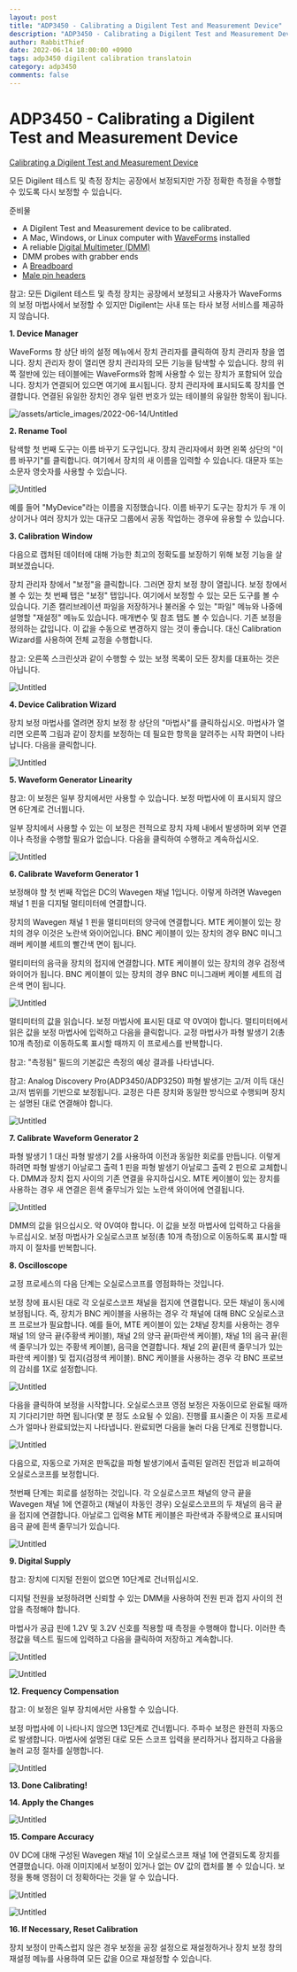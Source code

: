 ```yaml
---
layout: post
title: "ADP3450 - Calibrating a Digilent Test and Measurement Device"
description: "ADP3450 - Calibrating a Digilent Test and Measurement Device 번역"
author: RabbitThief
date: 2022-06-14 18:00:00 +0900
tags: adp3450 digilent calibration translatoin 
category: adp3450
comments: false
---	
```





# ADP3450 - Calibrating a Digilent Test and Measurement Device

[Calibrating a Digilent Test and Measurement Device](https://digilent.com/reference/test-and-measurement/guides/waveforms-calibration)

모든 Digilent 테스트 및 측정 장치는 공장에서 보정되지만 가장 정확한 측정을 수행할 수 있도록 다시 보정할 수 있습니다.

준비물

- A Digilent Test and Measurement device to be calibrated.
- A Mac, Windows, or Linux computer with [WaveForms](https://digilent.com/reference/software/waveforms/waveforms-3/start) installed
- A reliable [Digital Multimeter (DMM)](https://digilent.com/shop/ms8217-autorange-digital-multimeter/)
- DMM probes with grabber ends
- A [Breadboard](https://digilent.com/shop/solderless-breadboard-kit-small/)
- [Male pin headers](https://digilent.com/shop/6-pin-header-gender-changer-5-pack/)

참고: 모든 Digilent 테스트 및 측정 장치는 공장에서 보정되고 사용자가 WaveForms의 보정 마법사에서 보정할 수 있지만 Digilent는 사내 또는 타사 보정 서비스를 제공하지 않습니다.

****1. Device Manager****

WaveForms 창 상단 바의 설정 메뉴에서 장치 관리자를 클릭하여 장치 관리자 창을 엽니다. 장치 관리자 창이 열리면 장치 관리자의 모든 기능을 탐색할 수 있습니다. 창의 위쪽 절반에 있는 테이블에는 WaveForms와 함께 사용할 수 있는 장치가 포함되어 있습니다. 장치가 연결되어 있으면 여기에 표시됩니다. 장치 관리자에 표시되도록 장치를 연결합니다. 연결된 유일한 장치인 경우 일련 번호가 있는 테이블의 유일한 항목이 됩니다.

![/assets/article_images/2022-06-14/Untitled](/assets/article_images/2022-06-14/Untitled.png)

****2. Rename Tool****

탐색할 첫 번째 도구는 이름 바꾸기 도구입니다. 장치 관리자에서 화면 왼쪽 상단의 "이름 바꾸기"를 클릭합니다. 여기에서 장치의 새 이름을 입력할 수 있습니다. 대문자 또는 소문자 영숫자를 사용할 수 있습니다.

![Untitled](/assets/article_images/2022-06-14/Untitled1.png)

예를 들어 "MyDevice"라는 이름을 지정했습니다. 이름 바꾸기 도구는 장치가 두 개 이상이거나 여러 장치가 있는 대규모 그룹에서 공동 작업하는 경우에 유용할 수 있습니다.

****3. Calibration Window****

다음으로 캡처된 데이터에 대해 가능한 최고의 정확도를 보장하기 위해 보정 기능을 살펴보겠습니다. 

장치 관리자 창에서 "보정"을 클릭합니다. 그러면 장치 보정 창이 열립니다. 보정 창에서 볼 수 있는 첫 번째 탭은 "보정" 탭입니다. 여기에서 보정할 수 있는 모든 도구를 볼 수 있습니다. 기존 캘리브레이션 파일을 저장하거나 불러올 수 있는 "파일" 메뉴와 나중에 설명할 "재설정" 메뉴도 있습니다. 매개변수 및 참조 탭도 볼 수 있습니다. 기존 보정을 정의하는 값입니다. 이 값을 수동으로 변경하지 않는 것이 좋습니다. 대신 Calibration Wizard를 사용하여 전체 교정을 수행합니다. 

참고: 오른쪽 스크린샷과 같이 수행할 수 있는 보정 목록이 모든 장치를 대표하는 것은 아닙니다.

![Untitled](/assets/article_images/2022-06-14/Untitled2.png)

****4. Device Calibration Wizard****

장치 보정 마법사를 열려면 장치 보정 창 상단의 "마법사"를 클릭하십시오. 마법사가 열리면 오른쪽 그림과 같이 장치를 보정하는 데 필요한 항목을 알려주는 시작 화면이 나타납니다. 다음을 클릭합니다.

![Untitled](/assets/article_images/2022-06-14/Untitled3.png)

****5. Waveform Generator Linearity****

참고: 이 보정은 일부 장치에서만 사용할 수 있습니다. 보정 마법사에 이 표시되지 않으면 6단계로 건너뜁니다. 

일부 장치에서 사용할 수 있는 이 보정은 전적으로 장치 자체 내에서 발생하며 외부 연결이나 측정을 수행할 필요가 없습니다. 다음을 클릭하여 수행하고 계속하십시오.

![Untitled](/assets/article_images/2022-06-14/Untitled4.png)

****6. Calibrate Waveform Generator 1****

보정해야 할 첫 번째 작업은 DC의 Wavegen 채널 1입니다. 이렇게 하려면 Wavegen 채널 1 핀을 디지털 멀티미터에 연결합니다. 

장치의 Wavegen 채널 1 핀을 멀티미터의 양극에 연결합니다. MTE 케이블이 있는 장치의 경우 이것은 노란색 와이어입니다. BNC 케이블이 있는 장치의 경우 BNC 미니그래버 케이블 세트의 빨간색 면이 됩니다. 

멀티미터의 음극을 장치의 접지에 연결합니다. MTE 케이블이 있는 장치의 경우 검정색 와이어가 됩니다. BNC 케이블이 있는 장치의 경우 BNC 미니그래버 케이블 세트의 검은색 면이 됩니다.

![Untitled](/assets/article_images/2022-06-14/Untitled5.png)

멀티미터의 값을 읽습니다. 보정 마법사에 표시된 대로 약 0V여야 합니다. 멀티미터에서 읽은 값을 보정 마법사에 입력하고 다음을 클릭합니다. 교정 마법사가 파형 발생기 2(총 10개 측정)로 이동하도록 표시할 때까지 이 프로세스를 반복합니다. 

참고: "측정됨" 필드의 기본값은 측정의 예상 결과를 나타냅니다. 

참고: Analog Discovery Pro(ADP3450/ADP3250) 파형 발생기는 고/저 이득 대신 고/저 범위를 기반으로 보정됩니다. 교정은 다른 장치와 동일한 방식으로 수행되며 장치는 설명된 대로 연결해야 합니다.

![Untitled](/assets/article_images/2022-06-14/Untitled6.png)

****7. Calibrate Waveform Generator 2****

파형 발생기 1 대신 파형 발생기 2를 사용하여 이전과 동일한 회로를 만듭니다. 이렇게 하려면 파형 발생기 아날로그 출력 1 핀을 파형 발생기 아날로그 출력 2 핀으로 교체합니다. DMM과 장치 접지 사이의 기존 연결을 유지하십시오. MTE 케이블이 있는 장치를 사용하는 경우 새 연결은 흰색 줄무늬가 있는 노란색 와이어에 연결됩니다.

![Untitled](/assets/article_images/2022-06-14/Untitled7.png)

DMM의 값을 읽으십시오. 약 0V여야 합니다. 이 값을 보정 마법사에 입력하고 다음을 누르십시오. 보정 마법사가 오실로스코프 보정(총 10개 측정)으로 이동하도록 표시할 때까지 이 절차를 반복합니다.

****8. Oscilloscope****

교정 프로세스의 다음 단계는 오실로스코프를 영점화하는 것입니다. 

보정 창에 표시된 대로 각 오실로스코프 채널을 접지에 연결합니다. 모든 채널이 동시에 보정됩니다. 즉, 장치가 BNC 케이블을 사용하는 경우 각 채널에 대해 BNC 오실로스코프 프로브가 필요합니다. 예를 들어, MTE 케이블이 있는 2채널 장치를 사용하는 경우 채널 1의 양극 끝(주황색 케이블), 채널 2의 양극 끝(파란색 케이블), 채널 1의 음극 끝(흰색 줄무늬가 있는 주황색 케이블), 음극을 연결합니다. 채널 2의 끝(흰색 줄무늬가 있는 파란색 케이블) 및 접지(검정색 케이블). BNC 케이블을 사용하는 경우 각 BNC 프로브의 감쇠를 1X로 설정합니다.

![Untitled](/assets/article_images/2022-06-14/Untitled8.png)

다음을 클릭하여 보정을 시작합니다. 오실로스코프 영점 보정은 자동이므로 완료될 때까지 기다리기만 하면 됩니다(몇 분 정도 소요될 수 있음). 진행률 표시줄은 이 자동 프로세스가 얼마나 완료되었는지 나타냅니다. 완료되면 다음을 눌러 다음 단계로 진행합니다.

![Untitled](/assets/article_images/2022-06-14/Untitled9.png)

다음으로, 자동으로 가져온 판독값을 파형 발생기에서 출력된 알려진 전압과 비교하여 오실로스코프를 보정합니다. 

첫번째 단계는 회로를 설정하는 것입니다. 각 오실로스코프 채널의 양극 끝을 Wavegen 채널 1에 연결하고 (채널이 차동인 경우) 오실로스코프의 두 채널의 음극 끝을 접지에 연결합니다. 아날로그 입력용 MTE 케이블은 파란색과 주황색으로 표시되며 음극 끝에 흰색 줄무늬가 있습니다.

![Untitled](/assets/article_images/2022-06-14/Untitled10.png)

****9. Digital Supply****

참고: 장치에 디지털 전원이 없으면 10단계로 건너뛰십시오. 

디지털 전원을 보정하려면 신뢰할 수 있는 DMM을 사용하여 전원 핀과 접지 사이의 전압을 측정해야 합니다.

마법사가 공급 핀에 1.2V 및 3.2V 신호를 적용할 때 측정을 수행해야 합니다. 이러한 측정값을 텍스트 필드에 입력하고 다음을 클릭하여 저장하고 계속합니다.

![Untitled](/assets/article_images/2022-06-14/Untitled11.png)

![Untitled](/assets/article_images/2022-06-14/Untitled12.png)

****12. Frequency Compensation****

참고: 이 보정은 일부 장치에서만 사용할 수 있습니다. 

보정 마법사에 이 나타나지 않으면 13단계로 건너뜁니다. 주파수 보정은 완전히 자동으로 발생합니다. 마법사에 설명된 대로 모든 스코프 입력을 분리하거나 접지하고 다음을 눌러 교정 절차를 실행합니다.

![Untitled](/assets/article_images/2022-06-14/Untitled13.png)

****13. Done Calibrating!****

****14. Apply the Changes****

![Untitled](/assets/article_images/2022-06-14/Untitled14.png)

****15. Compare Accuracy****

0V DC에 대해 구성된 Wavegen 채널 1이 오실로스코프 채널 1에 연결되도록 장치를 연결했습니다. 아래 이미지에서 보정이 있거나 없는 0V 값의 캡처를 볼 수 있습니다. 보정을 통해 영점이 더 정확하다는 것을 알 수 있습니다.

![Untitled](/assets/article_images/2022-06-14/Untitled15.png)

![Untitled](/assets/article_images/2022-06-14/Untitled16.png)

****16. If Necessary, Reset Calibration****

장치 보정이 만족스럽지 않은 경우 보정을 공장 설정으로 재설정하거나 장치 보정 창의 재설정 메뉴를 사용하여 모든 값을 0으로 재설정할 수 있습니다.